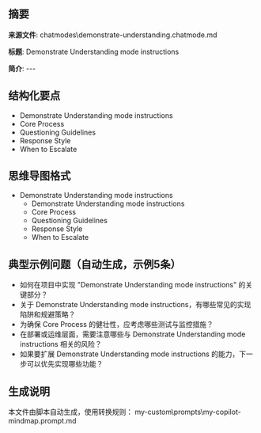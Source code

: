 ## 摘要

**来源文件**: chatmodes\demonstrate-understanding.chatmode.md

**标题**: Demonstrate Understanding mode instructions

**简介**: ---

## 结构化要点

- Demonstrate Understanding mode instructions
- Core Process
- Questioning Guidelines
- Response Style
- When to Escalate

## 思维导图格式

- Demonstrate Understanding mode instructions
  - Demonstrate Understanding mode instructions
  - Core Process
  - Questioning Guidelines
  - Response Style
  - When to Escalate

## 典型示例问题（自动生成，示例5条）

- 如何在项目中实现 "Demonstrate Understanding mode instructions" 的关键部分？
- 关于 Demonstrate Understanding mode instructions，有哪些常见的实现陷阱和规避策略？
- 为确保 Core Process 的健壮性，应考虑哪些测试与监控措施？
- 在部署或运维层面，需要注意哪些与 Demonstrate Understanding mode instructions 相关的风险？
- 如果要扩展 Demonstrate Understanding mode instructions 的能力，下一步可以优先实现哪些功能？

## 生成说明

本文件由脚本自动生成，使用转换规则： my-custom\prompts\my-copilot-mindmap.prompt.md
